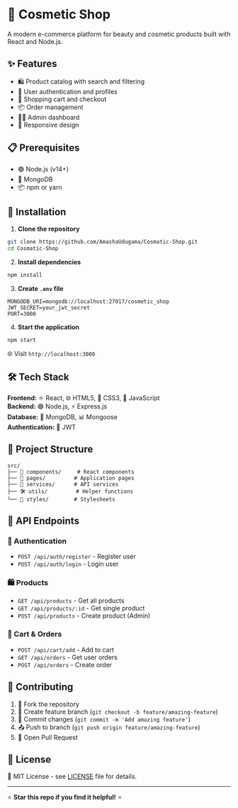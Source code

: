 # 💄 Cosmetic Shop

A modern e-commerce platform for beauty and cosmetic products built with React and Node.js.

## ✨ Features

- 🛍️ Product catalog with search and filtering
- 🔐 User authentication and profiles
- 🛒 Shopping cart and checkout
- 📦 Order management
- 👨‍💼 Admin dashboard
- 📱 Responsive design

## 📋 Prerequisites

- 🟢 Node.js (v14+)
- 🍃 MongoDB
- 📦 npm or yarn

## 🚀 Installation

1. **Clone the repository**
```bash
git clone https://github.com/AmashaUdugama/Cosmatic-Shop.git
cd Cosmatic-Shop
```

2. **Install dependencies**
```bash
npm install
```

3. **Create `.env` file**
```env
MONGODB_URI=mongodb://localhost:27017/cosmetic_shop
JWT_SECRET=your_jwt_secret
PORT=3000
```

4. **Start the application**
```bash
npm start
```

🌐 Visit `http://localhost:3000`

## 🛠️ Tech Stack

**Frontend:** ⚛️ React, 🌐 HTML5, 🎨 CSS3, 📜 JavaScript  
**Backend:** 🟢 Node.js, ⚡ Express.js  
**Database:** 🍃 MongoDB, 📊 Mongoose  
**Authentication:** 🔑 JWT

## 📁 Project Structure

```
src/
├── 🧩 components/     # React components
├── 📄 pages/         # Application pages
├── 🔧 services/      # API services
├── 🛠️ utils/         # Helper functions
└── 🎨 styles/        # Stylesheets
```

## 🔗 API Endpoints

### 🔐 Authentication
- `POST /api/auth/register` - Register user
- `POST /api/auth/login` - Login user

### 🛍️ Products
- `GET /api/products` - Get all products
- `GET /api/products/:id` - Get single product
- `POST /api/products` - Create product (Admin)

### 🛒 Cart & Orders
- `POST /api/cart/add` - Add to cart
- `GET /api/orders` - Get user orders
- `POST /api/orders` - Create order

## 🤝 Contributing

1. 🍴 Fork the repository
2. 🌿 Create feature branch (`git checkout -b feature/amazing-feature`)
3. 💾 Commit changes (`git commit -m 'Add amazing feature'`)
4. 📤 Push to branch (`git push origin feature/amazing-feature`)
5. 🔄 Open Pull Request

## 📄 License

📜 MIT License - see [LICENSE](LICENSE) file for details.

---

⭐ **Star this repo if you find it helpful!** ⭐
